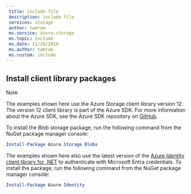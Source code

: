 ```yaml
---
 title: include file
 description: include file
 services: storage
 author: tamram
 ms.service: azure-storage
 ms.topic: include
 ms.date: 11/26/2019
 ms.author: tamram
 ms.custom: include
---
```


## Install client library packages

> [!NOTE]
> The examples shown here use the Azure Storage client library version 12. The version 12 client library is part of the Azure SDK. For more information about the Azure SDK, see the Azure SDK repository on [GitHub](https://github.com/Azure/azure-sdk).

To install the Blob storage package, run the following command from the NuGet package manager console:

```powershell
Install-Package Azure.Storage.Blobs
```

The examples shown here also use the latest version of the [Azure Identity client library for .NET](https://www.nuget.org/packages/Azure.Identity/) to authenticate with Microsoft Entra credentials. To install the package, run the following command from the NuGet package manager console:

```powershell
Install-Package Azure.Identity
```
